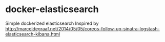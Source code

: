 docker-elasticsearch
====================

Simple dockerized elasticsearch
Inspired by http://marceldegraaf.net/2014/05/05/coreos-follow-up-sinatra-logstash-elasticsearch-kibana.html

